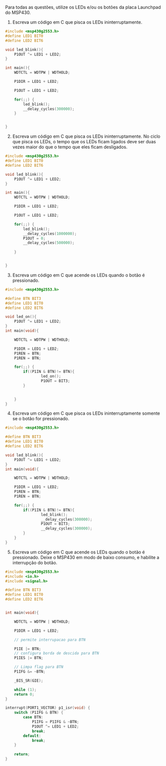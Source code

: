 Para todas as questões, utilize os LEDs e/ou os botões da placa Launchpad do MSP430.
1. Escreva um código em C que pisca os LEDs ininterruptamente.
```C
#include <msp430g2553.h>
#define LED1 BIT0	
#define LED2 BIT6

void led_blink(){
    P1OUT ^= LED1 + LED2;
}

int main(){
	WDTCTL = WDTPW | WDTHOLD;	

	P1DIR = LED1 + LED2;	

	P1OUT = LED1 + LED2;	

	for(;;)	{	
		led_blink();
		__delay_cycles(300000);
	}	


}
```

2. Escreva um código em C que pisca os LEDs ininterruptamente. No ciclo que pisca os LEDs, o tempo que os LEDs ficam ligados deve ser duas vezes maior do que o tempo que eles ficam desligados.
```C
#include <msp430g2553.h>
#define LED1 BIT0	
#define LED2 BIT6

void led_blink(){
    P1OUT ^= LED1 + LED2;
}

int main(){
	WDTCTL = WDTPW | WDTHOLD;	

	P1DIR = LED1 + LED2;	

	P1OUT = LED1 + LED2;	

	for(;;)	{	
		led_blink();
		__delay_cycles(1000000);
		P1OUT = 0;
		__delay_cycles(500000);
		
	}	


}
```

3. Escreva um código em C que acende os LEDs quando o botão é pressionado.
```C
#include <msp430g2553.h>	

#define BTN BIT3	
#define LED1 BIT0	
#define LED2 BIT6	

void led_on(){
    P1OUT ^= LED1 + LED2;
}
int main(void){	

	WDTCTL = WDTPW | WDTHOLD;

	P1DIR = LED1 + LED2;	
	P1REN = BTN;
	P1REN = BTN;

	for(;;) {	
		if((P1IN & BTN)!= BTN){
				led_on();
				P1OUT = BIT3;
		}
	

	}	
}

```

4. Escreva um código em C que pisca os LEDs ininterruptamente somente se o botão for pressionado.
```C
#include <msp430g2553.h>	

#define BTN BIT3	
#define LED1 BIT0	
#define LED2 BIT6	

void led_blink(){
    P1OUT ^= LED1 + LED2;
}
int main(void){	

	WDTCTL = WDTPW | WDTHOLD;

	P1DIR = LED1 + LED2;	
	P1REN = BTN;
	P1REN = BTN;

	for(;;) {	
		if((P1IN & BTN)!= BTN){
				led_blink();
				__delay_cycles(300000);
				P1OUT = BIT3;
				__delay_cycles(300000);
		}
	}	
}
```
5. Escreva um código em C que acende os LEDs quando o botão é pressionado. Deixe o MSP430 em modo de baixo consumo, e habilite a interrupção do botão.
```C
#include <msp430g2553.h>
#include <io.h>
#include <signal.h>	

#define BTN BIT3	
#define LED1 BIT0	
#define LED2 BIT6	


int main(void){	

	WDTCTL = WDTPW | WDTHOLD;

	P1DIR = LED1 + LED2;	

	// permite interrupacao para BTN 

	P1IE |= BTN;
	// configura borda de descida para BTN
	P1IES |= BTN;

	// Limpa flag para BTN
	P1IFG &= ~BTN;

	_BIS_SR(GIE);

	while (1);	
	return 0;
}

interrupt(PORT1_VECTOR) p1_isr(void) {
    switch (P1IFG & BTN) {
        case BTN:
            P1IFG = P1IFG & ~BTN;
			P1OUT ^= LED1 + LED2;
            break;
        default:
            break;
    }
    
    return;
}

```
